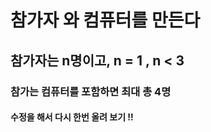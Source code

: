 # 참가자 와 컴퓨터를 만든다 

## 참가자는 n명이고, n = 1 , n < 3 

### 참가는 컴퓨터를 포함하면 최대 총 4명


#### 수정을 해서 다시 한번 올려 보기 !! 
